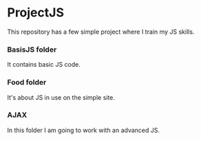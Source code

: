 # ProjectJS
 
This repository has a few simple project where I train my JS skills.

### BasisJS folder

It contains basic JS code.

### Food folder

It's about JS in use on the simple site.

### AJAX

In this folder I am going to work with an advanced JS.
